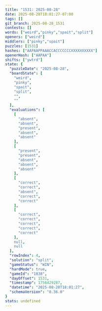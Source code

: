 ```yaml
---
title: "1531: 2025-08-28"
date: 2025-08-28T18:01:27-07:00
tags: []
git_branch: 2025-08-28_1531
contests: []
words: ["weird","pinky","spait","split"]
openers: ["weird"]
middlers: ["pinky","spait"]
puzzles: [1531]
hashes: ["AAPAAPPAAACCACCCCCCCXXXXXXXXXX"]
openerHash: ["AAPAA"]
shifts: ["ywtrd"]
state: {
  "puzzleDate": "2025-08-28",
  "boardState": [
    "weird",
    "pinky",
    "spait",
    "split",
    "",
    ""
  ],
  "evaluations": [
    [
      "absent",
      "absent",
      "present",
      "absent",
      "absent"
    ],
    [
      "present",
      "present",
      "absent",
      "absent",
      "absent"
    ],
    [
      "correct",
      "correct",
      "absent",
      "correct",
      "correct"
    ],
    [
      "correct",
      "correct",
      "correct",
      "correct",
      "correct"
    ],
    null,
    null
  ],
  "rowIndex": 4,
  "solution": "split",
  "gameStatus": "WIN",
  "hardMode": true,
  "gameId": "1838",
  "dayOffset": 1531,
  "timestamp": 1756429287,
  "datetime": "2025-08-28T18:01:27",
  "schemaVersion": "0.36.0"
}
stats: undefined
---
```

<!-- more -->
